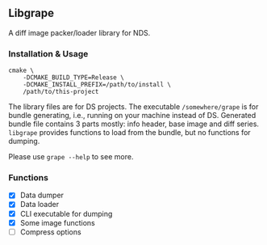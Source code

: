 ## Libgrape

A diff image packer/loader library for NDS.

### Installation & Usage

```
cmake \
    -DCMAKE_BUILD_TYPE=Release \
    -DCMAKE_INSTALL_PREFIX=/path/to/install \
    /path/to/this-project
```

The library files are for DS projects.
The executable `/somewhere/grape` is for bundle generating, i.e., running on your machine instead of DS.
Generated bundle file contains 3 parts mostly: info header, base image and diff series.
`libgrape` provides functions to load from the bundle, but no functions for dumping.

Please use `grape --help` to see more.

### Functions

- [x] Data dumper
- [x] Data loader
- [x] CLI executable for dumping
- [x] Some image functions
- [ ] Compress options
